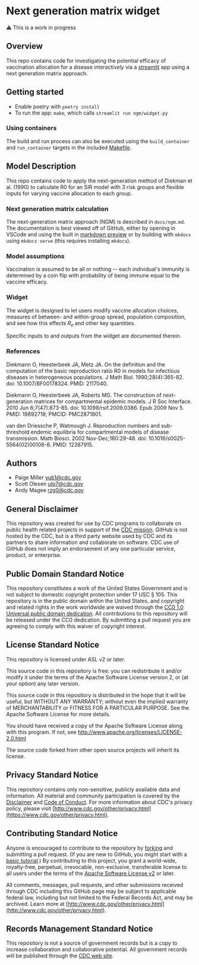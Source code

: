 # Next generation matrix widget

⚠️ This is a work in progress

## Overview

This repo contains code for investigating the potential efficacy of vaccination allocation for a disease interactively via a [streamlit](https://streamlit.io/) app using a next generation matrix approach.

## Getting started

- Enable poetry with `poetry install`
- To run the app: `make`, which calls `streamlit run ngm/widget.py`

### Using containers

The build and run process can also be executed using the `build_container` and `run_container` targets in the included [Makefile](Makefile).

## Model Description

This repo contains code to apply the next-generation method of Diekman et al. (1990) to calculate R0 for an SIR model with 3 risk groups and flexible inputs for varying vaccine allocation to each group.

### Next generation matrix calculation

The next-generation matrix approach (NGM) is described in `docs/ngm.md`. The documentation is best viewed off of GitHub, either by opening in VSCode and using the built in [markdown preview](https://code.visualstudio.com/Docs/languages/markdown#_markdown-preview) or by building with `mkdocs` using `mkdocs serve` (this requires installing `mkdocs`).

### Model assumptions

Vaccination is assumed to be all or nothing -- each individual's immunity is determined by a coin flip with probability of being immune equal to the vaccine efficacy.

### Widget

The widget is designed to let users modify vaccine allocation choices, measures of between- and within-group spread, population composition, and see how this effects $R_e$ and other key quantities.

Specific inputs to and outputs from the widget are documented therein.

### References

Diekmann O, Heesterbeek JA, Metz JA. On the definition and the computation of the basic reproduction ratio R0 in models for infectious diseases in heterogeneous populations. J Math Biol. 1990;28(4):365-82. doi: 10.1007/BF00178324. PMID: 2117040.

Diekmann O, Heesterbeek JA, Roberts MG. The construction of next-generation matrices for compartmental epidemic models. J R Soc Interface. 2010 Jun 6;7(47):873-85. doi: 10.1098/rsif.2009.0386. Epub 2009 Nov 5. PMID: 19892718; PMCID: PMC2871801.

van den Driessche P, Watmough J. Reproduction numbers and sub-threshold endemic equilibria for compartmental models of disease transmission. Math Biosci. 2002 Nov-Dec;180:29-48. doi: 10.1016/s0025-5564(02)00108-6. PMID: 12387915.

## Authors

- Paige Miller <yub1@cdc.gov>
- Scott Olesen <ulp7@cdc.gov>
- Andy Magee <rzg0@cdc.gov>

## General Disclaimer

This repository was created for use by CDC programs to collaborate on public health related projects in support of the [CDC mission](https://www.cdc.gov/about/organization/mission.htm). GitHub is not hosted by the CDC, but is a third party website used by CDC and its partners to share information and collaborate on software. CDC use of GitHub does not imply an endorsement of any one particular service, product, or enterprise.

## Public Domain Standard Notice

This repository constitutes a work of the United States Government and is not subject to domestic copyright protection under 17 USC § 105. This repository is in the public domain within the United States, and copyright and related rights in the work worldwide are waived through the [CC0 1.0 Universal public domain dedication](https://creativecommons.org/publicdomain/zero/1.0/). All contributions to this repository will be released under the CC0 dedication. By submitting a pull request you are agreeing to comply with this waiver of copyright interest.

## License Standard Notice

This repository is licensed under ASL v2 or later.

This source code in this repository is free: you can redistribute it and/or modify it under the terms of the Apache Software License version 2, or (at your option) any later version.

This source code in this repository is distributed in the hope that it will be useful, but WITHOUT ANY WARRANTY; without even the implied warranty of MERCHANTABILITY or FITNESS FOR A PARTICULAR PURPOSE. See the Apache Software License for more details.

You should have received a copy of the Apache Software License along with this program. If not, see http://www.apache.org/licenses/LICENSE-2.0.html

The source code forked from other open source projects will inherit its license.

## Privacy Standard Notice

This repository contains only non-sensitive, publicly available data and information. All material and community participation is covered by the [Disclaimer](https://github.com/CDCgov/template/blob/master/DISCLAIMER.md) and [Code of Conduct](https://github.com/CDCgov/template/blob/master/code-of-conduct.md). For more information about CDC's privacy policy, please visit [http://www.cdc.gov/other/privacy.html](https://www.cdc.gov/other/privacy.html).

## Contributing Standard Notice

Anyone is encouraged to contribute to the repository by [forking](https://help.github.com/articles/fork-a-repo) and submitting a pull request. (If you are new to GitHub, you might start with a [basic tutorial](https://help.github.com/articles/set-up-git).) By contributing to this project, you grant a world-wide, royalty-free, perpetual, irrevocable, non-exclusive, transferable license to all users under the terms of the [Apache Software License v2](http://www.apache.org/licenses/LICENSE-2.0.html) or later.

All comments, messages, pull requests, and other submissions received through CDC including this GitHub page may be subject to applicable federal law, including but not limited to the Federal Records Act, and may be archived. Learn more at [http://www.cdc.gov/other/privacy.html](http://www.cdc.gov/other/privacy.html).

## Records Management Standard Notice

This repository is not a source of government records but is a copy to increase collaboration and collaborative potential. All government records will be published through the [CDC web site](http://www.cdc.gov).
